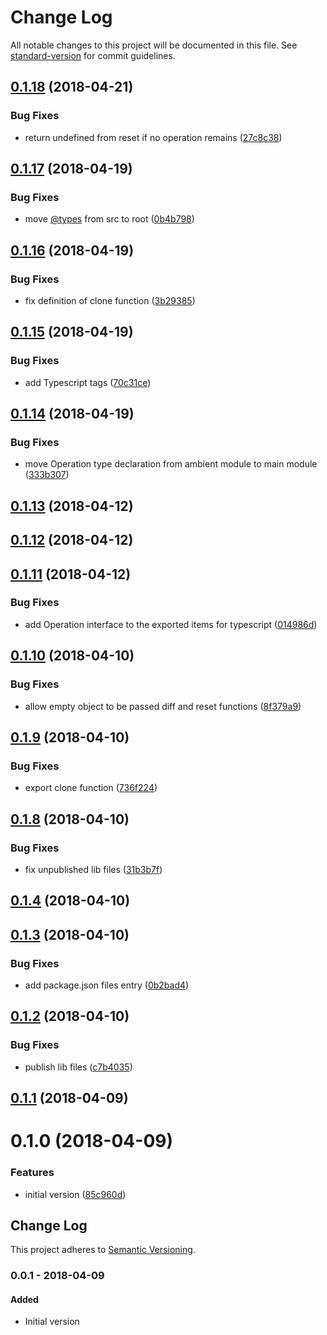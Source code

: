 # Change Log

All notable changes to this project will be documented in this file. See [standard-version](https://github.com/conventional-changelog/standard-version) for commit guidelines.

<a name="0.1.18"></a>

## [0.1.18](https://github.com/ozum/resettable/compare/v0.1.17...v0.1.18) (2018-04-21)

### Bug Fixes

* return undefined from reset if no operation remains ([27c8c38](https://github.com/ozum/resettable/commit/27c8c38))

<a name="0.1.17"></a>

## [0.1.17](https://github.com/ozum/resettable/compare/v0.1.16...v0.1.17) (2018-04-19)

### Bug Fixes

* move [@types](https://github.com/types) from src to root ([0b4b798](https://github.com/ozum/resettable/commit/0b4b798))

<a name="0.1.16"></a>

## [0.1.16](https://github.com/ozum/resettable/compare/v0.1.15...v0.1.16) (2018-04-19)

### Bug Fixes

* fix definition of clone function ([3b29385](https://github.com/ozum/resettable/commit/3b29385))

<a name="0.1.15"></a>

## [0.1.15](https://github.com/ozum/resettable/compare/v0.1.14...v0.1.15) (2018-04-19)

### Bug Fixes

* add Typescript <reference> tags ([70c31ce](https://github.com/ozum/resettable/commit/70c31ce))

<a name="0.1.14"></a>

## [0.1.14](https://github.com/ozum/resettable/compare/v0.1.13...v0.1.14) (2018-04-19)

### Bug Fixes

* move Operation type declaration from ambient module to main module ([333b307](https://github.com/ozum/resettable/commit/333b307))

<a name="0.1.13"></a>

## [0.1.13](https://github.com/ozum/resettable/compare/v0.1.12...v0.1.13) (2018-04-12)

<a name="0.1.12"></a>

## [0.1.12](https://github.com/ozum/resettable/compare/v0.1.11...v0.1.12) (2018-04-12)

<a name="0.1.11"></a>

## [0.1.11](https://github.com/ozum/resettable/compare/v0.1.10...v0.1.11) (2018-04-12)

### Bug Fixes

* add Operation interface to the exported items for typescript ([014986d](https://github.com/ozum/resettable/commit/014986d))

<a name="0.1.10"></a>

## [0.1.10](https://github.com/ozum/resettable/compare/v0.1.9...v0.1.10) (2018-04-10)

### Bug Fixes

* allow empty object to be passed diff and reset functions ([8f379a9](https://github.com/ozum/resettable/commit/8f379a9))

<a name="0.1.9"></a>

## [0.1.9](https://github.com/ozum/resettable/compare/v0.1.8...v0.1.9) (2018-04-10)

### Bug Fixes

* export clone function ([736f224](https://github.com/ozum/resettable/commit/736f224))

<a name="0.1.8"></a>

## [0.1.8](https://github.com/ozum/resettable/compare/v0.1.4...v0.1.8) (2018-04-10)

### Bug Fixes

* fix unpublished lib files ([31b3b7f](https://github.com/ozum/resettable/commit/31b3b7f))

<a name="0.1.4"></a>

## [0.1.4](https://github.com/ozum/resettable/compare/v0.1.3...v0.1.4) (2018-04-10)

<a name="0.1.3"></a>

## [0.1.3](https://github.com/ozum/resettable/compare/v0.1.2...v0.1.3) (2018-04-10)

### Bug Fixes

* add package.json files entry ([0b2bad4](https://github.com/ozum/resettable/commit/0b2bad4))

<a name="0.1.2"></a>

## [0.1.2](https://github.com/ozum/resettable/compare/v0.1.1...v0.1.2) (2018-04-10)

### Bug Fixes

* publish lib files ([c7b4035](https://github.com/ozum/resettable/commit/c7b4035))

<a name="0.1.1"></a>

## [0.1.1](https://github.com/ozum/resettable/compare/v0.1.0...v0.1.1) (2018-04-09)

<a name="0.1.0"></a>

# 0.1.0 (2018-04-09)

### Features

* initial version ([85c960d](https://github.com/ozum/resettable/commit/85c960d))

<!-- Titles: Added, Changed, Deprecated, Removed, Fixed, Security -->

## Change Log

This project adheres to [Semantic Versioning](http://semver.org/).

### 0.0.1 - 2018-04-09

#### Added

* Initial version
